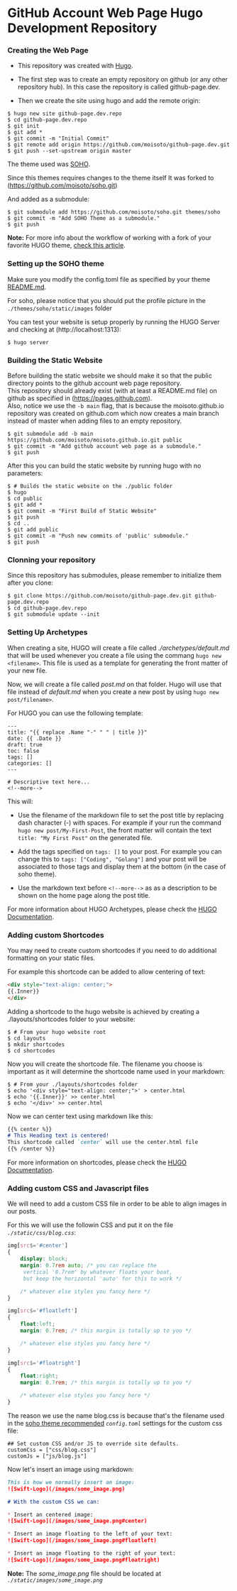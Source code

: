 # GitHub Account Web Page Hugo Development Repository

### Creating the Web Page 

- This repository was created with [Hugo](https://gohugo.io).

- The first step was to create an empty repository on github (or any other repository hub). In this case the repository is called github-page.dev.

- Then we create the site using hugo and add the remote origin:
```shell
$ hugo new site github-page.dev.repo
$ cd github-page.dev.repo
$ git init
$ git add *
$ git commit -m "Initial Commit"
$ git remote add origin https://github.com/moisoto/github-page.dev.git
$ git push --set-upstream origin master
```

The theme used was [SOHO](https://github.com/alexandrevicenzi/soho).

Since this themes requires changes to the theme itself It was forked to (https://github.com/moisoto/soho.git)

And added as a submodule:
```shell
$ git submodule add https://github.com/moisoto/soho.git themes/soho
$ git commit -m "Add SOHO Theme as a submodule."
$ git push
```

**Note:** For more info about the workflow of working with a fork of your favorite HUGO theme, [check this article](https://www.andrewhoog.com/post/git-submodule-for-hugo-themes/).


### Setting up the SOHO theme

Make sure you modify the config.toml file as specified by your theme [README.md](https://github.com/alexandrevicenzi/soho/blob/master/README.md).

For soho, please notice that you should put the profile picture in the `./themes/soho/static/images` folder

You can test your website is setup properly by running the HUGO Server and checking at (http://localhost:1313):
```
$ hugo server
```

### Building the Static Website

Before building the static website we should make it so that the public directory points to the github account web page repository.<br>
This repository should already exist (with at least a README.md file) on github as specified in (https://pages.github.com).<br>
Also, notice we use the `-b main` flag, that is because the moisoto.github.io repository was created on github.com which now creates a main branch instead of master when adding files to an empty repository.
```
$ git submodule add -b main https://github.com/moisoto/moisoto.github.io.git public
$ git commit -m "Add github account web page as a submodule."
$ git push
```

After this you can build the static website by running hugo with no parameters:
```shell
$ # Builds the static website on the ./public folder
$ hugo
$ cd public
$ git add *
$ git commit -m "First Build of Static Website"
$ git push
$ cd ..
$ git add public
$ git commit -m "Push new commits of 'public' submodule."
$ git push
```

### Clonning your repository

Since this repository has submodules, please remember to initialize them after you clone:
```
$ git clone https://github.com/moisoto/github-page.dev.git github-page.dev.repo
$ cd github-page.dev.repo
$ git submodule update --init
```

### Setting Up Archetypes

When creating a site, HUGO will create a file called *./archetypes/default.md* that will be used whenever you create a file using the commang `hugo new <filename>`. This file is used as a template for generating the front matter of your new file.

Now, we will create a file called *post.md* on that folder. Hugo will use that file instead of *default.md* when you create a new post by using `hugo new post/filename>`.

For HUGO you can use the following template:
```
---
title: "{{ replace .Name "-" " " | title }}"
date: {{ .Date }}
draft: true
toc: false
tags: []
categories: []
---

# Descriptive text here...
<!--more-->
```

This will:
* Use the filename of the markdown file to set the post title by replacing dash character (-) with spaces. For example if your run the command `hugo new post/My-First-Post`, the front matter will contain the text `title: "My First Post"` on the generated file.

*  Add the tags specified on `tags: []` to your post. For example you can change this to `tags: ["Coding", "Golang"]` and your post will be associated to those tags and display them at the bottom (in the case of soho theme).

* Use the markdown text before `<!--more-->` as as a description to be shown on the home page along the post title.


For more information about HUGO Archetypes, please check the [HUGO Documentation](https://gohugo.io/content-management/archetypes/).

### Adding custom Shortcodes

You may need to create custom shortcodes if you need to do additional formatting on your static files.

For example this shortcode can be added to allow centering of text:
```html
<div style="text-align: center;">
{{.Inner}}
</div>
```

Adding a shortcode to the hugo website is achieved by creating a ./layouts/shortcodes folder to your website:
```shell
$ # From your hugo website root
$ cd layouts
$ mkdir shortcodes
$ cd shortcodes
```

Now you will create the shortcode file. The filename you choose is important as it will determine the shortcode name used in your markdown:
```shell
$ # From your ./layouts/shortcodes folder
$ echo '<div style="text-align: center;">' > center.html
$ echo '{{.Inner}}' >> center.html
$ echo '</div>' >> center.html
```

Now we can center text using markdown like this:
```markdown
{{% center %}}
# This Heading text is centered!
This shortcode called `center` will use the center.html file
{{% /center %}}
```

For more information on shortcodes, please check the [HUGO Documentation](https://gohugo.io/content-management/shortcodes/).

### Adding custom CSS and Javascript files

We will need to add a custom CSS file in order to be able to align images in our posts.

For this we will use the followin CSS and put it on the file *`./static/css/blog.css`*:
```css
img[src$='#center']
{
    display: block;
    margin: 0.7rem auto; /* you can replace the
     vertical '0.7rem' by whatever floats your boat,
     but keep the horizontal 'auto' for this to work */

    /* whatever else styles you fancy here */
}

img[src$='#floatleft']
{
    float:left;
    margin: 0.7rem; /* this margin is totally up to you */

    /* whatever else styles you fancy here */
}

img[src$='#floatright']
{
    float:right;
    margin: 0.7rem; /* this margin is totally up to you */

    /* whatever else styles you fancy here */
}
```

The reason we use the name blog.css is because that's the filename used in the [soho theme recommended](https://github.com/alexandrevicenzi/soho/blob/master/README.md) *`config.toml`* settings for the custom css file:
```
## Set custom CSS and/or JS to override site defaults.
customCss = ["css/blog.css"]
customJs = ["js/blog.js"]
```

Now let's insert an image using markdown:
```markdown
This is how we normally insert an image:
![Swift-Logo](/images/some_image.png)

# With the custom CSS we can:

* Insert an centered image:
![Swift-Logo](/images/some_image.png#center)

* Insert an image floating to the left of your text:
![Swift-Logo](/images/some_image.png#floatleft)

* Insert an image floating to the right of your text:
![Swift-Logo](/images/some_image.png#floatright)
```

**Note:** The *some_image.png* file should be located at *`./static/images/some_image.png`*
